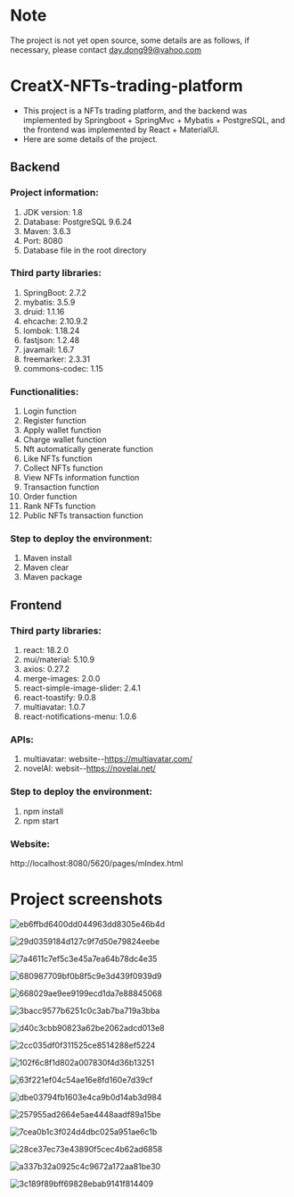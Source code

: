 # Note
The project is not yet open source, some details are as follows, if necessary, please contact day.dong99@yahoo.com

# CreatX-NFTs-trading-platform

- This project is a NFTs trading platform, and the backend was implemented by Springboot + SpringMvc + Mybatis + PostgreSQL, and the frontend was implemented by React + MaterialUI.
- Here are some details of the project.

## Backend

### Project information:
1. JDK version: 1.8
2. Database: PostgreSQL 9.6.24
3. Maven: 3.6.3
4. Port: 8080
5. Database file in the root directory

### Third party libraries:
1. SpringBoot: 2.7.2
2. mybatis: 3.5.9
3. druid: 1.1.16
4. ehcache: 2.10.9.2
5. lombok: 1.18.24
6. fastjson: 1.2.48
7. javamail: 1.6.7
8. freemarker: 2.3.31
9. commons-codec: 1.15

### Functionalities:
1. Login function
2. Register function
3. Apply wallet function
4. Charge wallet function
5. Nft automatically generate function
6. Like NFTs function
7. Collect NFTs function
8. View NFTs information function
9. Transaction function
10. Order function
11. Rank NFTs function
12. Public NFTs transaction function

### Step to deploy the environment:
1. Maven install
2. Maven clear
3. Maven package

## Frontend

### Third party libraries:
1. react: 18.2.0
2. mui/material: 5.10.9
3. axios: 0.27.2
4. merge-images: 2.0.0
5. react-simple-image-slider: 2.4.1
6. react-toastify: 9.0.8
7. multiavatar: 1.0.7
8. react-notifications-menu: 1.0.6

### APIs:
1. multiavatar: website--https://multiavatar.com/
2. novelAI: websit--https://novelai.net/

### Step to deploy the environment:
1. npm install  
2. npm start  


### Website:  
http://localhost:8080/5620/pages/mIndex.html

# Project screenshots

![eb6ffbd6400dd044963dd8305e46b4d](https://user-images.githubusercontent.com/75836965/200224284-7e053875-4c0a-430a-9292-e763b3363585.jpg)


![29d0359184d127c9f7d50e79824eebe](https://user-images.githubusercontent.com/75836965/200224296-e410a2a9-97ca-4743-b24e-0ce6b9865248.jpg)


![7a4611c7ef5c3e45a7ea64b78dc4e35](https://user-images.githubusercontent.com/75836965/200224299-9ab805d9-da48-41f8-b440-f8fee6454124.jpg)


![680987709bf0b8f5c9e3d439f0939d9](https://user-images.githubusercontent.com/75836965/200224305-735fe003-5eff-451d-8763-ac8bbfadbd07.jpg)


![668029ae9ee9199ecd1da7e88845068](https://user-images.githubusercontent.com/75836965/200224314-eb7a290f-e77c-4198-a719-cb3b1997a2c7.jpg)


![3bacc9577b6251c0c3ab7ba719a3bba](https://user-images.githubusercontent.com/75836965/200224327-5e7609e0-78b1-4f81-bad0-6dd748472020.jpg)


![d40c3cbb90823a62be2062adcd013e8](https://user-images.githubusercontent.com/75836965/200224337-f9d991f3-c04d-4407-b8f2-6a5afb2aadf2.jpg)


![2cc035df0f311525ce8514288ef5224](https://user-images.githubusercontent.com/75836965/200224346-de7f1e0e-5d76-47ff-83eb-ff0d08dac42c.jpg)


![102f6c8f1d802a007830f4d36b13251](https://user-images.githubusercontent.com/75836965/200224356-d9a10d99-1169-46a5-a6c7-f1d8f9cf49eb.jpg)


![63f221ef04c54ae16e8fd160e7d39cf](https://user-images.githubusercontent.com/75836965/200224365-dafae93d-894f-4a87-8dc8-ae703815b1ff.jpg)


![dbe03794fb1603e4ca9b0d14ab3d984](https://user-images.githubusercontent.com/75836965/200224435-a54f4ff3-a88c-40c0-9d45-010e04950a1c.jpg)


![257955ad2664e5ae4448aadf89a15be](https://user-images.githubusercontent.com/75836965/200224445-fb1b7e5a-b129-4f89-b49f-386bca2c7c17.jpg)


![7cea0b1c3f024d4dbc025a951ae6c1b](https://user-images.githubusercontent.com/75836965/200224453-f1e0b4a4-8f6a-4b21-8818-d514e5e550f0.jpg)


![28ce37ec73e43890f5cec4b62ad6858](https://user-images.githubusercontent.com/75836965/200224461-277822b9-d803-46df-b08d-f78452d29fdf.jpg)


![a337b32a0925c4c9672a172aa81be30](https://user-images.githubusercontent.com/75836965/200224465-93446ee1-efc6-42c9-a52c-7bf904f55254.jpg)


![3c189f89bff69828ebab9141f814409](https://user-images.githubusercontent.com/75836965/200224472-486143ec-0a04-4c4c-9dc7-4a564b8e2784.jpg)

